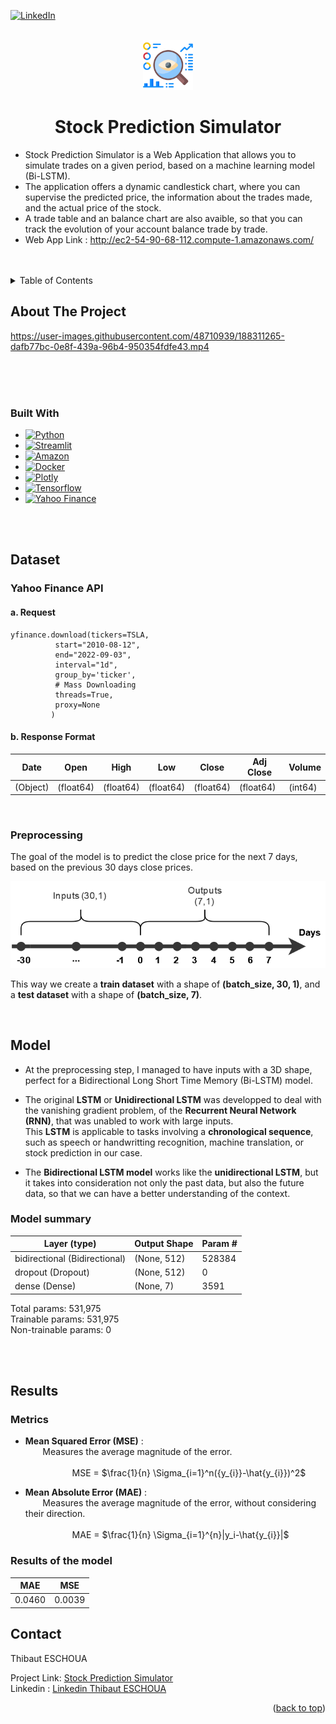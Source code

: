 <!-- Improved compatibility of back to top link: See: https://github.com/othneildrew/Best-README-Template/pull/73 -->
<a name="readme-top"></a>
<!--
*** Thanks for checking out the Best-README-Template. If you have a suggestion
*** that would make this better, please fork the repo and create a pull request
*** or simply open an issue with the tag "enhancement".
*** Don't forget to give the project a star!
*** Thanks again! Now go create something AMAZING! :D
-->



<!-- PROJECT SHIELDS -->
<!--
*** I'm using markdown "reference style" links for readability.
*** Reference links are enclosed in brackets [ ] instead of parentheses ( ).
*** See the bottom of this document for the declaration of the reference variables
*** for contributors-url, forks-url, etc. This is an optional, concise syntax you may use.
*** https://www.markdownguide.org/basic-syntax/#reference-style-links
-->
[![LinkedIn][linkedin-shield]][linkedin-url]



<!-- PROJECT LOGO -->
<br />
<div align="center">
  <a href="https://github.com/teschoua/Stock-Prediction">
    <img src="Images/monitoring.png" alt="Logo" width="80" height="80">
  </a>

<h1 align="center">Stock Prediction Simulator</h1>

</div>

* Stock Prediction Simulator is a Web Application that allows you to simulate trades on a given period, based on a machine learning model (Bi-LSTM). <br/>
* The application offers a dynamic candlestick chart, where you can supervise the predicted price, the information about the trades made, and the actual price of the stock. <br/>
* A trade table and an balance chart are also avaible, so that you can track the evolution of your account balance trade by trade.
* Web App Link : http://ec2-54-90-68-112.compute-1.amazonaws.com/
<br />
<br />

<!-- TABLE OF CONTENTS -->
<details>
  <summary>Table of Contents</summary>
  <ol>
    <li>
      <a href="#about-the-project">About The Project</a>
      <ul>
        <li><a href="#built-with">Built With</a></li>
      </ul>
    </li>
    <li>
      <a href="#dataset">Dataset</a>
      <ul>
        <li><a href="#yahoo-finance-api">Yahoo Finance API</a></li>
        <li><a href="#preprocessing">Preprocessing</a></li>
      </ul>
    </li>
    <li><a href="#model">Model</a></li>
    <li>
      <a href="#results">Results</a>
      <ul>
        <li><a href="#metrics">Metrics</a></li>
        <li><a href="#results-of-the-model">Results of the model</a></li>
      </ul>
    </li>
    <li><a href="#contact">Contact</a></li>
  </ol>
</details>



<!-- ABOUT THE PROJECT -->
## About The Project


https://user-images.githubusercontent.com/48710939/188311265-dafb77bc-0e8f-439a-96b4-950354fdfe43.mp4


<br />
<br />
<br />

### Built With

* [![Python][Python-logo]](https://pythonprogramming.net/)
* [![Streamlit][Streamlit-logo]](https://streamlit-io.translate.goog/?_x_tr_sl=en&_x_tr_tl=fr&_x_tr_hl=fr&_x_tr_pto=sc)
* [![Amazon][Amazon-logo]](https://aws.amazon.com/fr/ec2/)
* [![Docker][Docker-logo]](https://www.docker.com/)
* [![Plotly][Plotly-logo]](https://plotly.com/)
* [![Tensorflow][Tensorflow-logo]](https://www.tensorflow.org/)
* [![Yahoo Finance][Yahoo-Finance]](https://pypi.org/project/yfinance/)


<br />
<br />

<!-- Dataset -->
## Dataset

### Yahoo Finance API

#### a. Request
``` 
yfinance.download(tickers=TSLA,
		  start="2010-08-12",
		  end="2022-09-03",
		  interval="1d",
		  group_by='ticker',
		  # Mass Downloading
		  threads=True,
		  proxy=None
		 )
```

#### b. Response Format

| Date  | Open | High | Low | Close | Adj Close | Volume | 
| ----- | -----| ---- | ----| ----- | --------- | ------ |
| (Object) | (float64) | (float64) | (float64) | (float64) | (float64) | (int64) |


<br />

### Preprocessing

The goal of the model is to predict the close price for the next 7 days, based on the previous 30 days close prices.

<a>
    <img src="Images/structure-data.png" >
</a>

This way we create a **train dataset** with a shape of **(batch_size, 30, 1)**, and a **test dataset** with a shape of **(batch_size, 7)**.

<br/>

<!-- Model -->
## Model

* At the preprocessing step, I managed to have inputs with a 3D shape, perfect for a Bidirectional Long Short Time Memory (Bi-LSTM) model. 

* The original **LSTM** or **Unidirectional LSTM** was developped to deal with the vanishing gradient problem, of the **Recurrent Neural Network (RNN)**, that was unabled to work with large inputs. <br/>
This **LSTM** is applicable to tasks involving a **chronological sequence**, such as speech or handwritting recognition, machine translation, or stock prediction in our case. <br/>

* The **Bidirectional LSTM model** works like the **unidirectional LSTM**, but it takes into consideration not only the past data, but also the future data, so that we can have a better understanding of the context.

### Model summary


|           Layer (type)        | Output Shape  | Param #  | 
| ----------------------------- | --------------| -------- |
| bidirectional (Bidirectional) | (None, 512)   | 528384   | 
| dropout (Dropout)             | (None, 512)   | 0        | 
| dense (Dense)                 | (None, 7)     | 3591     | 


Total params: 531,975 <br/>
Trainable params: 531,975 <br/>
Non-trainable params: 0 <br/>


<br/>
<br/>

<!-- Results -->
## Results

### Metrics

* **Mean Squared Error (MSE)** : <br/>
&nbsp;&nbsp;&nbsp;&nbsp;&nbsp;&nbsp; Measures the average magnitude of the error. <br/><br/>
&nbsp;&nbsp;&nbsp;&nbsp;&nbsp;&nbsp;&nbsp;&nbsp;&nbsp;&nbsp;&nbsp;&nbsp;&nbsp;&nbsp;&nbsp;&nbsp;&nbsp;&nbsp; MSE = $\frac{1}{n} \Sigma_{i=1}^n({y_{i}}-\hat{y_{i}})^2$

* **Mean Absolute Error (MAE)** : <br/>
&nbsp;&nbsp;&nbsp;&nbsp;&nbsp;&nbsp; Measures the average magnitude of the error, without considering their direction. <br/><br/>
&nbsp;&nbsp;&nbsp;&nbsp;&nbsp;&nbsp;&nbsp;&nbsp;&nbsp;&nbsp;&nbsp;&nbsp;&nbsp;&nbsp;&nbsp;&nbsp;&nbsp;&nbsp; MAE = $\frac{1}{n} \Sigma_{i=1}^{n}|y_i-\hat{y_{i}}|$

### Results of the model

| MAE | MSE  | 
| ------ | ------ | 
| 0.0460 | 0.0039 | 

<!-- CONTACT -->
## Contact

Thibaut ESCHOUA

Project Link: [Stock Prediction Simulator](http://ec2-54-90-68-112.compute-1.amazonaws.com/) <br/>
Linkedin : [Linkedin Thibaut ESCHOUA](https://www.linkedin.com/in/thibaut-eschoua/)

<p align="right">(<a href="#readme-top">back to top</a>)</p>


<!-- MARKDOWN LINKS & IMAGES -->
<!-- https://www.markdownguide.org/basic-syntax/#reference-style-links -->
[contributors-shield]: https://img.shields.io/github/contributors/github_username/repo_name.svg?style=for-the-badge
[contributors-url]: https://github.com/github_username/repo_name/graphs/contributors
[forks-shield]: https://img.shields.io/github/forks/github_username/repo_name.svg?style=for-the-badge
[forks-url]: https://github.com/github_username/repo_name/network/members
[stars-shield]: https://img.shields.io/github/stars/github_username/repo_name.svg?style=for-the-badge
[stars-url]: https://github.com/github_username/repo_name/stargazers
[issues-shield]: https://img.shields.io/github/issues/github_username/repo_name.svg?style=for-the-badge
[issues-url]: https://github.com/github_username/repo_name/issues
[license-shield]: https://img.shields.io/github/license/github_username/repo_name.svg?style=for-the-badge
[license-url]: https://github.com/github_username/repo_name/blob/master/LICENSE.txt
[linkedin-shield]: https://img.shields.io/badge/-LinkedIn-black.svg?style=for-the-badge&logo=linkedin&colorB=555
[linkedin-url]: https://www.linkedin.com/in/thibaut-eschoua/
[product-screenshot]: images/screenshot.png
[Python-logo]: https://img.shields.io/badge/Python-20232A?style=for-the-badge&logo=python&logoColor=white
[Yahoo-Finance]: https://img.shields.io/badge/Yahoo%20Finance%20API-6001D2?style=for-the-badge&logo=yahoo&logoColor=white
[Streamlit-logo]: https://img.shields.io/badge/Streamlit-FF4B4B?style=for-the-badge&logo=streamlit&logoColor=white
[Plotly-logo]: https://img.shields.io/badge/Plotly-3F4F75?style=for-the-badge&logo=plotly&logoColor=white
[Amazon-logo]: https://img.shields.io/badge/Amazon%20EC2-FF9900?style=for-the-badge&logo=amazon%20ec2&logoColor=white
[Docker-logo]: https://img.shields.io/badge/Docker-2496ED?style=for-the-badge&logo=docker&logoColor=white
[Tensorflow-logo]: https://img.shields.io/badge/Tensorflow-FF6F00?style=for-the-badge&logo=tensorflow&logoColor=white
